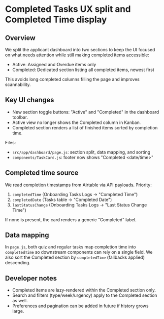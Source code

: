 # Completed Tasks UX split and Completed Time display

## Overview

We split the applicant dashboard into two sections to keep the UI focused on what needs attention while still making completed items accessible:

- Active: Assigned and Overdue items only
- Completed: Dedicated section listing all completed items, newest first

This avoids long completed columns filling the page and improves scannability.

## Key UI changes

- New section toggle buttons: "Active" and "Completed" in the dashboard toolbar.
- Active view no longer shows the Completed column in Kanban.
- Completed section renders a list of finished items sorted by completion time.

Files:
- `src/app/dashboard/page.js`: section split, data mapping, and sorting
- `components/TaskCard.js`: footer now shows "Completed <date/time>"

## Completed time source

We read completion timestamps from Airtable via API payloads. Priority:

1. `completedTime` (Onboarding Tasks Logs → "Completed Time")
2. `completedDate` (Tasks table → "Completed Date")
3. `lastStatusChange` (Onboarding Tasks Logs → "Last Status Change Time")

If none is present, the card renders a generic "Completed" label.

## Data mapping

In `page.js`, both quiz and regular tasks map completion time into `completedTime` so downstream components can rely on a single field. We also sort the Completed section by `completedTime` (fallbacks applied) descending.

## Developer notes

- Completed items are lazy-rendered within the Completed section only.
- Search and filters (type/week/urgency) apply to the Completed section as well.
- Preferences and pagination can be added in future if history grows large.


